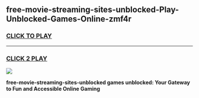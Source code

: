 
## free-movie-streaming-sites-unblocked-Play-Unblocked-Games-Online-zmf4r
<h3>
<a href="https://premium76.site?title=free-movie-streaming-sites-unblocked&ref=25A">CLICK TO PLAY</a></h3>
<hr>

<h3>
<a href="https://premium76.site?title=free-movie-streaming-sites-unblocked&ref=25A">CLICK 2 PLAY</a>
  
</h3>

<a href="https://premium76.site?title=free-movie-streaming-sites-unblocked&ref=25A"><img src="https://clearcache.store/games.png"></a>


**free-movie-streaming-sites-unblocked games unblocked: Your Gateway to Fun and Accessible Online Gaming**
